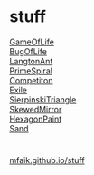 # stuff

[GameOfLife](GameOfLife) <br>
[BugOfLife](BugOfLife) <br>
[LangtonAnt](LangtonAnt)<br>
[PrimeSpiral](PrimeSpiral) <br>
[Competiton](Competiton) <br>
[Exile](Exile)<br>
[SierpinskiTriangle](SierpinskiTriangle)<br>
[SkewedMirror](SkewedMirror)<br>
[HexagonPaint](HexagonPaint)<br>
[Sand](Sand) <br>
# 

[mfaik.github.io/stuff](https://mfaik.github.io/stuff/)
